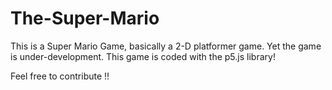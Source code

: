 # The-Super-Mario
This is a Super Mario Game, basically a 2-D platformer game. Yet the game is under-development.
This game is coded with the p5.js library!

Feel free to contribute !!
